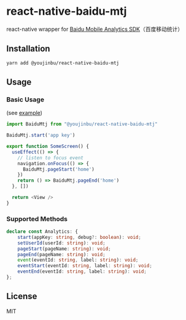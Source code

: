 # react-native-baidu-mtj

react-native wrapper for [Baidu Mobile Analytics SDK](https://mtj.baidu.com/web/sdk/index)（百度移动统计）

## Installation

```sh
yarn add @youjinbu/react-native-baidu-mtj
```

## Usage

### Basic Usage
(see [example](/example))

```js
import BaiduMtj from "@youjinbu/react-native-baidu-mtj"

BaiduMtj.start('app key')

export function SomeScreen() {
  useEffect(() => {
    // listen to focus event
    navigation.onFocus(() => {
      BaiduMtj.pageStart('home')
    })
    return () => BaiduMtj.pageEnd('home')
  }, [])

  return <View />
}
```

### Supported Methods

```typescript
declare const Analytics: {
    start(appKey: string, debug?: boolean): void;
    setUserId(userId: string): void;
    pageStart(pageName: string): void;
    pageEnd(pageName: string): void;
    event(eventId: string, label: string): void;
    eventStart(eventId: string, label: string): void;
    eventEnd(eventId: string, label: string): void;
};
```

## License

MIT
